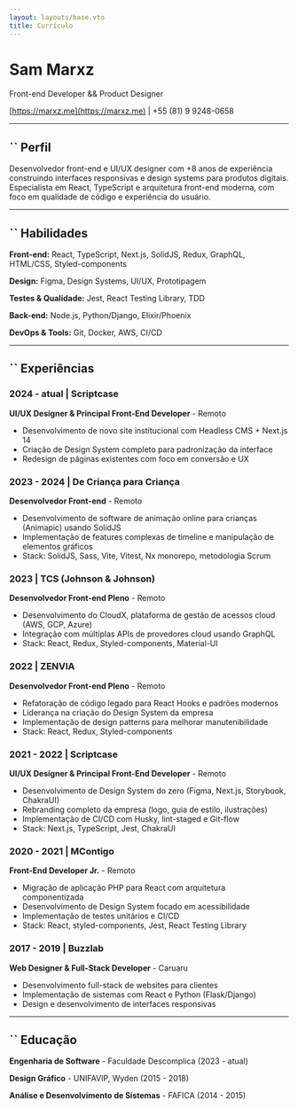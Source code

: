 ```yaml
---
layout: layouts/base.vto
title: Currículo
---
```


# Sam Marxz

Front-end Developer && Product Designer

[https://marxz.me](https://marxz.me) | +55 (81) 9 9248-0658

---

## `` Perfil

Desenvolvedor front-end e UI/UX designer com +8 anos de experiência construindo interfaces responsivas e design systems para produtos digitais. Especialista em React, TypeScript e arquitetura front-end moderna, com foco em qualidade de código e experiência do usuário.

---

## `` Habilidades

**Front-end:** React, TypeScript, Next.js, SolidJS, Redux, GraphQL, HTML/CSS, Styled-components

**Design:** Figma, Design Systems, UI/UX, Prototipagem

**Testes & Qualidade:** Jest, React Testing Library, TDD

**Back-end:** Node.js, Python/Django, Elixir/Phoenix

**DevOps & Tools:** Git, Docker, AWS, CI/CD

---

## `` Experiências

### 2024 - atual | Scriptcase
**UI/UX Designer & Principal Front-End Developer** - Remoto

* Desenvolvimento de novo site institucional com Headless CMS + Next.js 14
* Criação de Design System completo para padronização da interface
* Redesign de páginas existentes com foco em conversão e UX

### 2023 - 2024 | De Criança para Criança
**Desenvolvedor Front-end** - Remoto

* Desenvolvimento de software de animação online para crianças (Animapic) usando SolidJS
* Implementação de features complexas de timeline e manipulação de elementos gráficos
* Stack: SolidJS, Sass, Vite, Vitest, Nx monorepo, metodologia Scrum

### 2023 | TCS (Johnson & Johnson)
**Desenvolvedor Front-end Pleno** - Remoto

* Desenvolvimento do CloudX, plataforma de gestão de acessos cloud (AWS, GCP, Azure)
* Integração com múltiplas APIs de provedores cloud usando GraphQL
* Stack: React, Redux, Styled-components, Material-UI

### 2022 | ZENVIA
**Desenvolvedor Front-end Pleno** - Remoto

* Refatoração de código legado para React Hooks e padrões modernos
* Liderança na criação do Design System da empresa
* Implementação de design patterns para melhorar manutenibilidade
* Stack: React, Redux, Styled-components

### 2021 - 2022 | Scriptcase
**UI/UX Designer & Principal Front-End Developer** - Remoto

* Desenvolvimento de Design System do zero (Figma, Next.js, Storybook, ChakraUI)
* Rebranding completo da empresa (logo, guia de estilo, ilustrações)
* Implementação de CI/CD com Husky, lint-staged e Git-flow
* Stack: Next.js, TypeScript, Jest, ChakraUI

### 2020 - 2021 | MContigo
**Front-End Developer Jr.** - Remoto

* Migração de aplicação PHP para React com arquitetura componentizada
* Desenvolvimento de Design System focado em acessibilidade
* Implementação de testes unitários e CI/CD
* Stack: React, styled-components, Jest, React Testing Library

### 2017 - 2019 | Buzzlab
**Web Designer & Full-Stack Developer** - Caruaru

* Desenvolvimento full-stack de websites para clientes
* Implementação de sistemas com React e Python (Flask/Django)
* Design e desenvolvimento de interfaces responsivas

---

## `` Educação

**Engenharia de Software** - Faculdade Descomplica (2023 - atual)

**Design Gráfico** - UNIFAVIP, Wyden (2015 - 2018)

**Análise e Desenvolvimento de Sistemas** - FAFICA (2014 - 2015)
